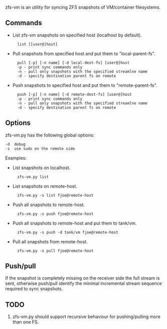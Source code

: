 zfs-vm is an utility for syncing ZFS snapshots of VM/container filesystems.

Commands
--------

* List zfs-vm snapshots on specified host (localhost by default).

		list [[user@]host]

* Pull snapshots from specified host and put them to "local-parent-fs".

		pull [-p] [-n name] [-d local-dest-fs] [user@]host
		-p - print sync commands only
		-n - pull only snapshots with the specified streamlne name
		-d - specify destination parent fs on remote

* Push snapshots to specified host and put them to "remote-parent-fs".

		push [-p] [-n name] [-d remote-dest-fs] [user@]host
		-p - print sync commands only
		-n - pull only snapshots with the specified streamlne name
		-d - specify destination parent fs on remote

Options
-------

zfs-vm.py has the following global options:

	-d	debug
	-s	use sudo on the remote side

Examples:

* List snapshots on localhost.

		zfs-vm.py list

* List snapshots on remote-host.

		zfs-vm.py -s list fjoe@remote-host

* Push all snapshots to remote-host.

		zfs-vm.py -s push fjoe@remote-host

* Push all snapshots to remote-host and put them to tank/vm.

		zfs-vm.py -s push -d tank/vm fjoe@remote-host

* Pull all snapshots from remote-host.

		zfs-vm.py -s pull fjoe@remote-host

Push/pull
----------

If the snapshot is completely missing on the receiver side the full stream is sent,
otherwise push/pull identify the minimal incremental stream sequence required to sync
snapshots.

TODO
----

1. zfs-vm.py should support recursive behaviour for pushing/pulling more than one FS.
